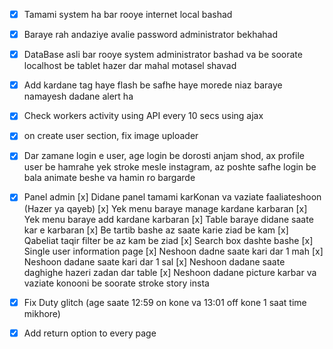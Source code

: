 - [x] Tamami system ha bar rooye internet local bashad
- [x] Baraye rah andaziye avalie password administrator bekhahad
- [x] DataBase asli bar rooye system administrator bashad va be soorate localhost be tablet hazer dar mahal motasel shavad

- [x] Add kardane tag haye flash be safhe haye morede niaz baraye namayesh dadane alert ha

- [x] Check workers activity using API every 10 secs using ajax

- [x] on create user section, fix image uploader

- [x] Dar zamane login e user, age login be dorosti anjam shod, ax profile user be hamrahe yek stroke mesle instagram, az poshte safhe login be bala animate beshe va hamin ro bargarde

- [x] Panel admin
    [x] Didane panel tamami karKonan va vaziate faaliateshoon (Hazer ya qayeb)
    [x] Yek menu baraye manage kardane karbaran
    [x] Yek menu baraye add kardane karbaran
    [x] Table baraye didane saate kar e karbaran
      [x] Be tartib bashe az saate karie ziad be kam
        [x] Qabeliat taqir filter be az kam be ziad
      [x] Search box dashte bashe
    [x] Single user information page
      [x] Neshoon dadne saate kari dar 1 mah
      [x] Neshoon dadane saate kari dar 1 sal
      [x] Neshoon dadane saate daghighe hazeri zadan dar table
      [x] Neshoon dadane picture karbar va vaziate konooni be soorate stroke story insta
      
- [x] Fix Duty glitch (age saate 12:59 on kone va 13:01 off kone 1 saat time mikhore)

- [x] Add return option to every page